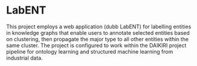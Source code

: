 # LabENT
This project employs a web application (dubb LabENT) for labelling entities in knowledge graphs that enable users to annotate selected entities based on clustering, then propagate the major type to all other entities within the same cluster. The project is configured to work within the DAIKIRI project pipeline for ontology learning and structured machine learning from industrial data. 


